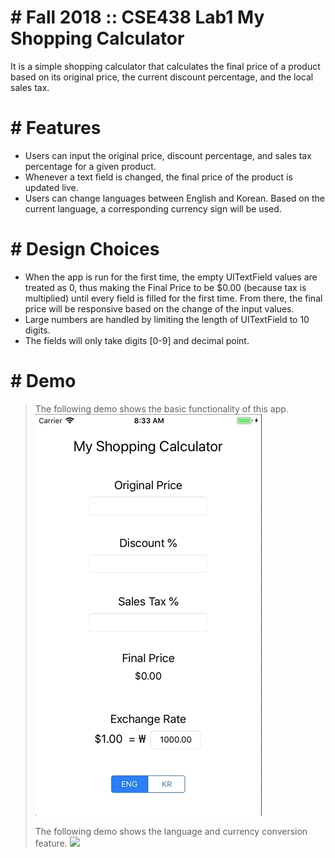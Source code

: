 # # Fall 2018 :: CSE438 Lab1 My Shopping Calculator
It is a simple shopping calculator that calculates the final price of a product based on its original price, the current discount percentage, and the local sales tax.

# # Features
  - Users can input the original price, discount percentage, and sales tax percentage for a given product.
  - Whenever a text field is changed, the final price of the product is updated live.
  - Users can change languages between English and Korean. Based on the current language, a corresponding currency sign will be used. 
 
# # Design Choices
  - When the app is run for the first time, the empty UITextField values are treated as 0,  thus making the Final Price to be $0.00 (because tax is multiplied) until every field is filled for the first time. From there, the final price will be responsive based on the change of the input values.
  - Large numbers are handled by limiting the length of UITextField to 10 digits.
  - The fields will only take digits [0-9] and decimal point.

# # Demo
> The following demo shows the basic functionality of this app.
> ![](1_1.gif)
>
> The following demo shows the language and currency conversion feature.
> ![](1_2.gif)